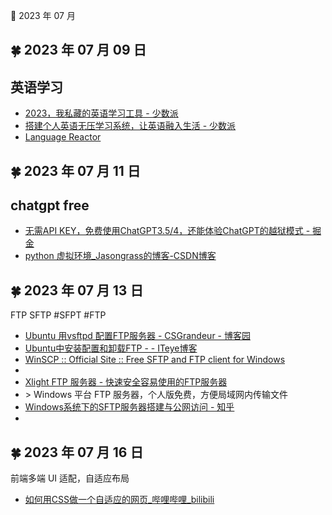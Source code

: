 🍉 2023 年 07 月


## 🍀 2023 年 07 月 09 日

## 英语学习  
  - [2023，我私藏的英语学习工具 - 少数派](https://sspai.com/post/80086 )  
  - [搭建个人英语无压学习系统，让英语融入生活 - 少数派](https://sspai.com/post/72320 )  
  - [Language Reactor](https://www.languagereactor.com/ )  
  
  




## 🍀 2023 年 07 月 11 日

## chatgpt free  
  - [无需API KEY，免费使用ChatGPT3.5/4，还能体验ChatGPT的越狱模式 - 掘金](https://juejin.cn/post/7251501842985959485?share_token=ce2db2be-ef37-43d6-9757-4ba2231a17bb )  
  - [python 虚拟环境_Jasongrass的博客-CSDN博客](https://blog.csdn.net/lj22377/article/details/131653465 )  
  
  




## 🍀 2023 年 07 月 13 日

 FTP SFTP #SFPT #FTP  
  - [Ubuntu 用vsftpd 配置FTP服务器 - CSGrandeur - 博客园](https://www.cnblogs.com/CSGrandeur/p/3754126.html )  
  - [Ubuntu中安装配置和卸载FTP - - ITeye博客](https://www.iteye.com/blog/zyjustin9-2178943 )  
  - [WinSCP :: Official Site :: Free SFTP and FTP client for Windows](https://winscp.net/eng/index.php )  
  -  
  - [Xlight FTP 服务器 - 快速安全容易使用的FTP服务器](https://www.xlightftpd.com/cn/index.htm )  
  - &gt; Windows 平台 FTP 服务器，个人版免费，方便局域网内传输文件  
  - [Windows系统下的SFTP服务器搭建与公网访问 - 知乎](https://zhuanlan.zhihu.com/p/585385195 )  
  -  
  
  
  
  




## 🍀 2023 年 07 月 16 日

 前端多端 UI 适配，自适应布局  
  - [如何用CSS做一个自适应的网页_哔哩哔哩_bilibili](https://www.bilibili.com/video/BV1Gj411Q7eZ/?vd_source=676f8b24b99c148b1b81e4550ddd2284#reply170930914400 )  
  


